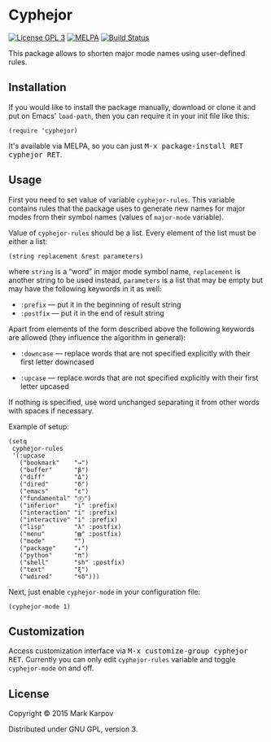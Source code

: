 # Cyphejor

[![License GPL 3](https://img.shields.io/badge/license-GPL_3-green.svg)](http://www.gnu.org/licenses/gpl-3.0.txt)
[![MELPA](http://melpa.org/packages/cyphejor-badge.svg)](http://melpa.org/#/cyphejor)
[![Build Status](https://travis-ci.org/mrkkrp/cyphejor.svg?branch=master)](https://travis-ci.org/mrkkrp/cyphejor)

This package allows to shorten major mode names using user-defined rules.

## Installation

If you would like to install the package manually, download or clone it and
put on Emacs' `load-path`, then you can require it in your init file like
this:

```emacs-lisp
(require 'cyphejor)
```

It's available via MELPA, so you can just <kbd>M-x package-install RET
cyphejor RET</kbd>.

## Usage

First you need to set value of variable `cyphejor-rules`. This variable
contains rules that the package uses to generate new names for major modes
from their symbol names (values of `major-mode` variable).

Value of `cyphejor-rules` should be a list. Every element of the list must
be either a list:

```emacs-lisp
(string replacement &rest parameters)
```

where `string` is a “word” in major mode symbol name, `replacement` is
another string to be used instead, `parameters` is a list that may be empty
but may have the following keywords in it as well:

* `:prefix` — put it in the beginning of result string
* `:postfix` — put it in the end of result string

Apart from elements of the form described above the following keywords are
allowed (they influence the algorithm in general):

* `:downcase` — replace words that are not specified explicitly
  with their first letter downcased

* `:upcase` — replace words that are not specified explicitly with their
  first letter upcased

If nothing is specified, use word unchanged separating it from other words
with spaces if necessary.

Example of setup:

```emacs-lisp
(setq
 cyphejor-rules
 '(:upcase
   ("bookmark"    "→")
   ("buffer"      "β")
   ("diff"        "Δ")
   ("dired"       "δ")
   ("emacs"       "ε")
   ("fundamental" "Ⓕ")
   ("inferior"    "i" :prefix)
   ("interaction" "i" :prefix)
   ("interactive" "i" :prefix)
   ("lisp"        "λ" :postfix)
   ("menu"        "▤" :postfix)
   ("mode"        "")
   ("package"     "↓")
   ("python"      "π")
   ("shell"       "sh" :postfix)
   ("text"        "ξ")
   ("wdired"      "↯δ")))
```

Next, just enable `cyphejor-mode` in your configuration file:

```emacs-lisp
(cyphejor-mode 1)
```

## Customization

Access customization interface via <kbd>M-x customize-group cyphejor
RET</kbd>. Currently you can only edit `cyphejor-rules` variable and toggle
`cyphejor-mode` on and off.

## License

Copyright © 2015 Mark Karpov

Distributed under GNU GPL, version 3.
